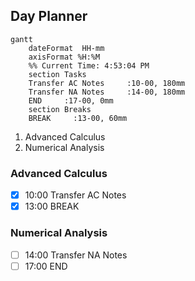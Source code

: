 ## Day Planner
```mermaid
gantt
    dateFormat  HH-mm
    axisFormat %H:%M
    %% Current Time: 4:53:04 PM
    section Tasks
    Transfer AC Notes     :10-00, 180mm
    Transfer NA Notes     :14-00, 180mm
    END     :17-00, 0mm
    section Breaks
    BREAK     :13-00, 60mm
```

1. Advanced Calculus
2. Numerical Analysis

### Advanced Calculus
- [x] 10:00 Transfer AC Notes
- [x] 13:00 BREAK

### Numerical Analysis
- [ ] 14:00 Transfer NA Notes
- [ ] 17:00 END